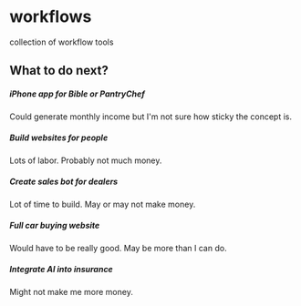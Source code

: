 # workflows
collection of workflow tools


## What to do next?
##### iPhone app for Bible or PantryChef
Could generate monthly income but I'm not sure how sticky the concept is.
##### Build websites for people
Lots of labor.  Probably not much money.
##### Create sales bot for dealers
Lot of time to build.  May or may not make money.
##### Full car buying website 
Would have to be really good.  May be more than I can do.
##### Integrate AI into insurance
Might not make me more money.